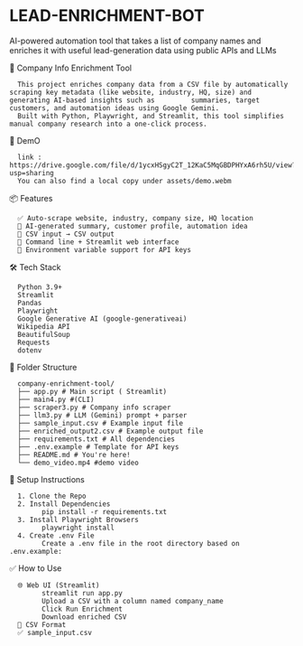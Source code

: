 # LEAD-ENRICHMENT-BOT
AI-powered automation tool that takes a list of company names and enriches it with useful lead-generation data using public APIs and LLMs


🤖 Company Info Enrichment Tool

      This project enriches company data from a CSV file by automatically scraping key metadata (like website, industry, HQ, size) and generating AI-based insights such as         summaries, target customers, and automation ideas using Google Gemini.
      Built with Python, Playwright, and Streamlit, this tool simplifies manual company research into a one-click process.

📸 DemO

      link : https://drive.google.com/file/d/1ycxHSgyC2T_12KaC5MqGBDPHYxA6rh5U/view?usp=sharing
      You can also find a local copy under assets/demo.webm

📦 Features

      ✅ Auto-scrape website, industry, company size, HQ location
      🧠 AI-generated summary, customer profile, automation idea
      📂 CSV input → CSV output
      🧪 Command line + Streamlit web interface
      🔐 Environment variable support for API keys

🛠️ Tech Stack

      Python 3.9+
      Streamlit
      Pandas
      Playwright
      Google Generative AI (google-generativeai)
      Wikipedia API
      BeautifulSoup
      Requests
      dotenv

📁 Folder Structure

      company-enrichment-tool/
      ├── app.py # Main script ( Streamlit)
      ├── main4.py #(CLI)
      ├── scraper3.py # Company info scraper
      ├── llm3.py # LLM (Gemini) prompt + parser
      ├── sample_input.csv # Example input file
      ├── enriched_output2.csv # Example output file
      ├── requirements.txt # All dependencies
      ├── .env.example # Template for API keys
      ├── README.md # You're here!
      └── demo_video.mp4 #demo video


🚀 Setup Instructions

      1. Clone the Repo
      2. Install Dependencies
            pip install -r requirements.txt
      3. Install Playwright Browsers
            playwright install
      4. Create .env File
            Create a .env file in the root directory based on .env.example:


✅ How to Use

      🌐 Web UI (Streamlit)
            streamlit run app.py
            Upload a CSV with a column named company_name
            Click Run Enrichment
            Download enriched CSV
      📄 CSV Format
      ✅ sample_input.csv

